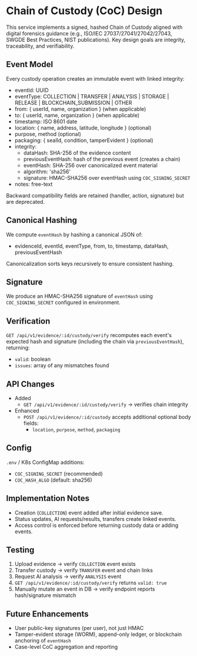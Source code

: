 # Chain of Custody (CoC) Design

This service implements a signed, hashed Chain of Custody aligned with digital forensics guidance (e.g., ISO/IEC 27037/27041/27042/27043, SWGDE Best Practices, NIST publications). Key design goals are integrity, traceability, and verifiability.

## Event Model

Every custody operation creates an immutable event with linked integrity:

- eventId: UUID
- eventType: COLLECTION | TRANSFER | ANALYSIS | STORAGE | RELEASE | BLOCKCHAIN_SUBMISSION | OTHER
- from: { userId, name, organization } (when applicable)
- to: { userId, name, organization } (when applicable)
- timestamp: ISO 8601 date
- location: { name, address, latitude, longitude } (optional)
- purpose, method (optional)
- packaging: { sealId, condition, tamperEvident } (optional)
- integrity:
  - dataHash: SHA-256 of the evidence content
  - previousEventHash: hash of the previous event (creates a chain)
  - eventHash: SHA-256 over canonicalized event material
  - algorithm: 'sha256'
  - signature: HMAC-SHA256 over eventHash using `COC_SIGNING_SECRET`
- notes: free-text

Backward compatibility fields are retained (handler, action, signature) but are deprecated.

## Canonical Hashing

We compute `eventHash` by hashing a canonical JSON of:
- evidenceId, eventId, eventType, from, to, timestamp, dataHash, previousEventHash

Canonicalization sorts keys recursively to ensure consistent hashing.

## Signature

We produce an HMAC-SHA256 signature of `eventHash` using `COC_SIGNING_SECRET` configured in environment.

## Verification

`GET /api/v1/evidence/:id/custody/verify` recomputes each event's expected hash and signature (including the chain via `previousEventHash`), returning:
- `valid`: boolean
- `issues`: array of any mismatches found

## API Changes

- Added
  - `GET /api/v1/evidence/:id/custody/verify` → verifies chain integrity
- Enhanced
  - `POST /api/v1/evidence/:id/custody` accepts additional optional body fields:
    - `location`, `purpose`, `method`, `packaging`

## Config

`.env` / K8s ConfigMap additions:
- `COC_SIGNING_SECRET` (recommended)
- `COC_HASH_ALGO` (default: sha256)

## Implementation Notes

- Creation (`COLLECTION`) event added after initial evidence save.
- Status updates, AI requests/results, transfers create linked events.
- Access control is enforced before returning custody data or adding events.

## Testing

1. Upload evidence → verify `COLLECTION` event exists
2. Transfer custody → verify `TRANSFER` event and chain links
3. Request AI analysis → verify `ANALYSIS` event
4. `GET /api/v1/evidence/:id/custody/verify` returns `valid: true`
5. Manually mutate an event in DB → verify endpoint reports hash/signature mismatch

## Future Enhancements

- User public-key signatures (per user), not just HMAC
- Tamper-evident storage (WORM), append-only ledger, or blockchain anchoring of `eventHash`
- Case-level CoC aggregation and reporting

